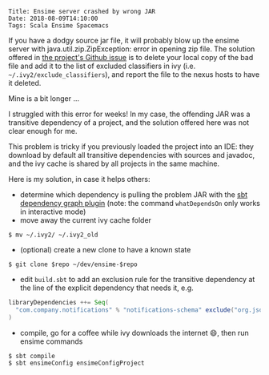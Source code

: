    Title: Ensime server crashed by wrong JAR
    Date: 2018-08-09T14:10:00
    Tags: Scala Ensime Spacemacs

If you have a dodgy source jar file, it will probably blow up the ensime server
with java.util.zip.ZipException: error in opening zip file. The solution offered
in [the project's Github
issue](https://github.com/ensime/ensime-server/issues/825) is to delete your
local copy of the bad file and add it to the list of excluded classifiers in ivy
(i.e. `~/.ivy2/exclude_classifiers`), and report the file to the nexus hosts to
have it deleted.

Mine is a bit longer ...

<!-- more -->

I struggled with this error for weeks! In my case, the offending JAR was a
transitive dependency of a project, and the solution offered here was not clear
enough for me.

This problem is tricky if you previously loaded the project into an IDE: they
download by default all transitive dependencies with sources and javadoc, and
the ivy cache is shared by all projects in the same machine.

Here is my solution, in case it helps others:

- determine which dependency is pulling the problem JAR with the [sbt dependency
  graph plugin](https://github.com/jrudolph/sbt-dependency-graph) (note: the
  command `whatDependsOn` only works in interactive mode)
- move away the current ivy cache folder
```console
$ mv ~/.ivy2/ ~/.ivy2_old
```
- (optional) create a new clone to have a known state
```console
$ git clone $repo ~/dev/ensime-$repo
```
- edit `build.sbt` to add an exclusion rule for the transitive dependency at the line of the explicit dependency that needs it, e.g.
```sbt
libraryDependencies ++= Seq(
  "com.company.notifications" % "notifications-schema" exclude("org.json", "json")
)
```
- compile, go for a coffee while ivy downloads the internet :smile:, then run ensime commands
```console
$ sbt compile
$ sbt ensimeConfig ensimeConfigProject
```

